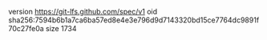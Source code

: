 version https://git-lfs.github.com/spec/v1
oid sha256:7594b6b1a7ca6ba57ed8e4e3e796d9d7143320bd15ce7764dc9891f70c27fe0a
size 1734
